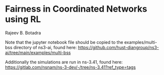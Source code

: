 # Fairness in Coordinated Networks using RL
Rajeev B. Botadra

Note that the jupyter notebook file should be copied to the examples/multi-bss directory of ns3-ai, found here:
https://github.com/hust-diangroup/ns3-ai/tree/main/examples/multi-bss

Additionally the simulations are run in ns-3.41, found here: https://gitlab.com/nsnam/ns-3-dev/-/tree/ns-3.41?ref_type=tags